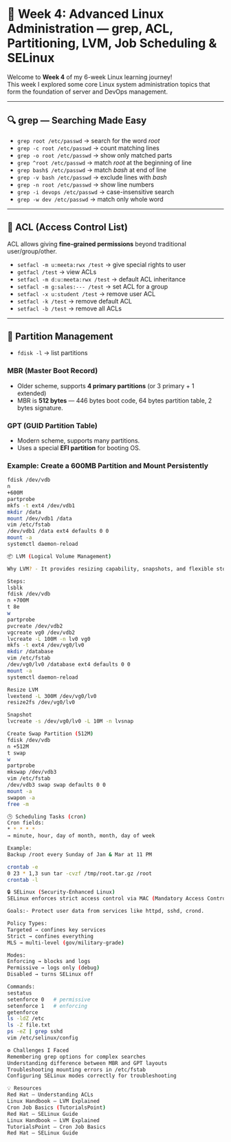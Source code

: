 # 🐧 Week 4: Advanced Linux Administration — grep, ACL, Partitioning, LVM, Job Scheduling & SELinux  

Welcome to **Week 4** of my 6-week Linux learning journey!  
This week I explored some core Linux system administration topics that form the foundation of server and DevOps management.  

---

## 🔍 grep — Searching Made Easy  

- `grep root /etc/passwd` → search for the word *root*  
- `grep -c root /etc/passwd` → count matching lines  
- `grep -o root /etc/passwd` → show only matched parts  
- `grep ^root /etc/passwd` → match *root* at the beginning of line  
- `grep bash$ /etc/passwd` → match *bash* at end of line  
- `grep -v bash /etc/passwd` → exclude lines with *bash*  
- `grep -n root /etc/passwd` → show line numbers  
- `grep -i devops /etc/passwd` → case-insensitive search  
- `grep -w dev /etc/passwd` → match only whole word  

---

## 🔐 ACL (Access Control List)

ACL allows giving **fine-grained permissions** beyond traditional user/group/other.  

- `setfacl -m u:meeta:rwx /test` → give special rights to user  
- `getfacl /test` → view ACLs  
- `setfacl -m d:u:meeta:rwx /test` → default ACL inheritance  
- `setfacl -m g:sales:--- /test` → set ACL for a group  
- `setfacl -x u:student /test` → remove user ACL  
- `setfacl -k /test` → remove default ACL  
- `setfacl -b /test` → remove all ACLs  

---

## 💾 Partition Management  

- `fdisk -l` → list partitions  
### MBR (Master Boot Record)
- Older scheme, supports **4 primary partitions** (or 3 primary + 1 extended)  
- MBR is **512 bytes** — 446 bytes boot code, 64 bytes partition table, 2 bytes signature.  

### GPT (GUID Partition Table)
- Modern scheme, supports many partitions.  
- Uses a special **EFI partition** for booting OS.  

### Example: Create a 600MB Partition and Mount Persistently  
```bash
fdisk /dev/vdb
n
+600M
partprobe
mkfs -t ext4 /dev/vdb1
mkdir /data
mount /dev/vdb1 /data
vim /etc/fstab
/dev/vdb1 /data ext4 defaults 0 0
mount -a
systemctl daemon-reload

📦 LVM (Logical Volume Management)

Why LVM? - It provides resizing capability, snapshots, and flexible storage management.

Steps:
lsblk
fdisk /dev/vdb
n +700M
t 8e
w
partprobe
pvcreate /dev/vdb2
vgcreate vg0 /dev/vdb2
lvcreate -L 100M -n lv0 vg0
mkfs -t ext4 /dev/vg0/lv0
mkdir /database
vim /etc/fstab
/dev/vg0/lv0 /database ext4 defaults 0 0
mount -a
systemctl daemon-reload

Resize LVM
lvextend -L 300M /dev/vg0/lv0
resize2fs /dev/vg0/lv0

Snapshot
lvcreate -s /dev/vg0/lv0 -L 10M -n lvsnap

Create Swap Partition (512M)
fdisk /dev/vdb
n +512M
t swap
w
partprobe
mkswap /dev/vdb3
vim /etc/fstab
/dev/vdb3 swap swap defaults 0 0
mount -a
swapon -a
free -m

🕒 Scheduling Tasks (cron)
Cron fields:
* * * * *
→ minute, hour, day of month, month, day of week

Example:
Backup /root every Sunday of Jan & Mar at 11 PM

crontab -e
0 23 * 1,3 sun tar -cvzf /tmp/root.tar.gz /root
crontab -l

🔒 SELinux (Security-Enhanced Linux)
SELinux enforces strict access control via MAC (Mandatory Access Control).

Goals:- Protect user data from services like httpd, sshd, crond.

Policy Types:
Targeted → confines key services
Strict → confines everything
MLS → multi-level (gov/military-grade)

Modes:
Enforcing → blocks and logs
Permissive → logs only (debug)
Disabled → turns SELinux off

Commands:
sestatus
setenforce 0   # permissive
setenforce 1   # enforcing
getenforce
ls -ldZ /etc
ls -Z file.txt
ps -eZ | grep sshd
vim /etc/selinux/config

⚙️ Challenges I Faced
Remembering grep options for complex searches
Understanding difference between MBR and GPT layouts
Troubleshooting mounting errors in /etc/fstab
Configuring SELinux modes correctly for troubleshooting

💡 Resources
Red Hat — Understanding ACLs
Linux Handbook — LVM Explained
Cron Job Basics (TutorialsPoint)
Red Hat — SELinux Guide
Linux Handbook — LVM Explained
TutorialsPoint — Cron Job Basics
Red Hat — SELinux Guide

